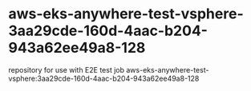 # aws-eks-anywhere-test-vsphere-3aa29cde-160d-4aac-b204-943a62ee49a8-128
repository for use with E2E test job aws-eks-anywhere-test-vsphere:3aa29cde-160d-4aac-b204-943a62ee49a8-128
